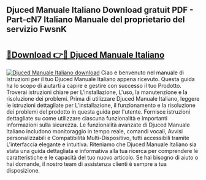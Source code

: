 ## Djuced Manuale Italiano Download gratuit PDF - Part-cN7 Italiano Manuale del proprietario del servizio FwsnK

# <h2><a href="http://dfesqu.blite.top/?on=Djuced+Manuale+Italiano">🔗Download 👉🔴 Djuced Manuale Italiano</a></h2>

[![Djuced Manuale Italiano download](https://i.imgur.com/lujVjoI.png)](http://dfesqu.blite.top/?on=Djuced+Manuale+Italiano)
Ciao e benvenuto nel manuale di Istruzioni per il tuo Djuced Manuale Italiano appena ricevuto. Questa guida ha lo scopo di aiutarti a capire e gestire con successo il tuo Prodotto. Troverai istruzioni chiare per L'installazione, L'uso, la manutenzione e la risoluzione dei problemi. Prima di utilizzare Djuced Manuale Italiano, leggere le istruzioni dettagliate per L'installazione, il funzionamento e la risoluzione dei problemi del prodotto in questa guida per l'utente. Fornisce istruzioni dettagliate su come utilizzare ciascuna funzionalità e importanti informazioni sulla sicurezza. Le funzionalità avanzate di Djuced Manuale Italiano includono monitoraggio in tempo reale, comandi vocali, Avvisi personalizzabili e Compatibilità Multi-Dispositivo, tutti accessibili tramite L'interfaccia elegante e intuitiva. Riteniamo che Djuced Manuale Italiano sia stata una guida dettagliata e informativa alla tua ricerca per comprendere le caratteristiche e le capacità del tuo nuovo articolo. Se hai bisogno di aiuto o hai domande, il nostro team di assistenza clienti è sempre a tua disposizione.
